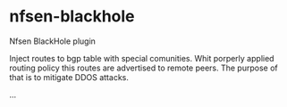 nfsen-blackhole
===============

Nfsen BlackHole plugin


Inject routes to bgp table with special  comunities. Whit porperly applied
routing policy this routes are advertised to remote peers. The purpose of that
is to  mitigate DDOS attacks.


...
